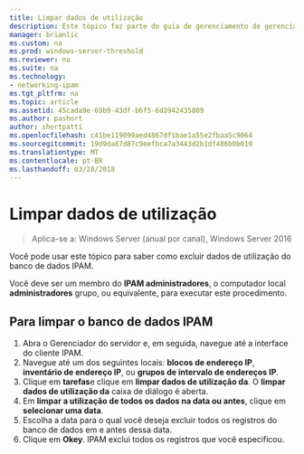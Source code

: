 ```yaml
---
title: Limpar dados de utilização
description: Este tópico faz parte do guia de gerenciamento de gerenciamento de endereço IP (IPAM) no Windows Server 2016.
manager: brianlic
ms.custom: na
ms.prod: windows-server-threshold
ms.reviewer: na
ms.suite: na
ms.technology:
- networking-ipam
ms.tgt_pltfrm: na
ms.topic: article
ms.assetid: 45cada9e-69b9-43df-b6f5-6d3942435809
ms.author: pashort
author: shortpatti
ms.openlocfilehash: c41be119099aed4867df1bae1a55e2fbaa5c9064
ms.sourcegitcommit: 19d9da87d87c9eefbca7a3443d2b1df486b0b010
ms.translationtype: MT
ms.contentlocale: pt-BR
ms.lasthandoff: 03/28/2018
---
```

# <a name="purge-utilization-data"></a>Limpar dados de utilização

>Aplica-se a: Windows Server (anual por canal), Windows Server 2016

Você pode usar este tópico para saber como excluir dados de utilização do banco de dados IPAM.  

Você deve ser um membro do **IPAM administradores**, o computador local **administradores** grupo, ou equivalente, para executar este procedimento.

## <a name="to-purge-the-ipam-database"></a>Para limpar o banco de dados IPAM  
1. Abra o Gerenciador do servidor e, em seguida, navegue até a interface do cliente IPAM.
2. Navegue até um dos seguintes locais: **blocos de endereço IP**, **inventário de endereço IP**, ou **grupos de intervalo de endereços IP**.  
3. Clique em **tarefas**e clique em **limpar dados de utilização da**. O **limpar dados de utilização da** caixa de diálogo é aberta.
4. Em **limpar a utilização de todos os dados na data ou antes**, clique em **selecionar uma data**.
5. Escolha a data para o qual você deseja excluir todos os registros do banco de dados em e antes dessa data.
6. Clique em **Okey**. IPAM exclui todos os registros que você especificou.
